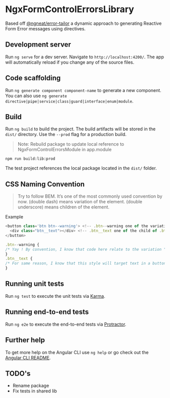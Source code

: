 # NgxFormControlErrorsLibrary

Based off [@ngneat/error-tailor](https://github.com/ngneat/error-tailor) a dynamic approach to generating
Reactive Form Error messages using directives.

## Development server

Run `ng serve` for a dev server. Navigate to `http://localhost:4200/`. The app will automatically reload if you change any of the source files.

## Code scaffolding

Run `ng generate component component-name` to generate a new component. You can also use `ng generate directive|pipe|service|class|guard|interface|enum|module`.

## Build

Run `ng build` to build the project. The build artifacts will be stored in the `dist/` directory. Use the `--prod` flag for a production build.

> Note: Rebuild package to update local reference to NgxFormControlErrorsModule in app.module

```
npm run build:lib:prod
```

The test project references the local package located in the `dist/` folder.

## CSS Naming Convention

> Try to follow BEM. It’s one of the most commonly used convention by now.
> (double dash) means variation of the element. (double underscore) means children of the element.

Example

```JavaScript
<button class='btn btn--warning'> <!-- .btn--warning one of the variation of .btn-->
  <div class="btn__text"></div> <!-- .btn__text one of the child of .btn-->
</button>

.btn--warning {
/* Yay ! By convention, I know that code here relate to the variation "warning" of a button, without event looking at the HMTL code. What a relief !*/
}
.btn__text {
/* For same reason, I know that this style will target text in a button */
}

```

## Running unit tests

Run `ng test` to execute the unit tests via [Karma](https://karma-runner.github.io).

## Running end-to-end tests

Run `ng e2e` to execute the end-to-end tests via [Protractor](http://www.protractortest.org/).

## Further help

To get more help on the Angular CLI use `ng help` or go check out the [Angular CLI README](https://github.com/angular/angular-cli/blob/master/README.md).

## TODO's

- Rename package
- Fix tests in shared lib
